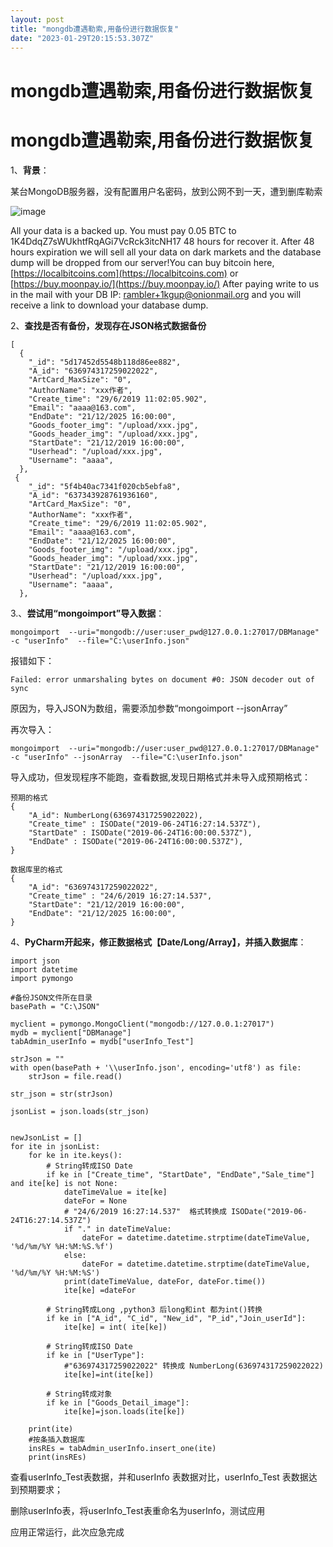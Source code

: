 ```yaml
---
layout: post
title: "mongdb遭遇勒索,用备份进行数据恢复"
date: "2023-01-29T20:15:53.307Z"
---
```

mongdb遭遇勒索,用备份进行数据恢复
====================

mongdb遭遇勒索,用备份进行数据恢复
====================

1、**背景**：

某台MongoDB服务器，没有配置用户名密码，放到公网不到一天，遭到删库勒索

![image](https://img2023.cnblogs.com/blog/249722/202301/249722-20230129173350302-1196437032.png)

All your data is a backed up. You must pay 0.05 BTC to 1K4DdqZ7sWUkhtfRqAGi7VcRck3itcNH17 48 hours for recover it. After 48 hours expiration we will sell all your data on dark markets and the database dump will be dropped from our server!You can buy bitcoin here, [https://localbitcoins.com](https://localbitcoins.com) or [https://buy.moonpay.io/](https://buy.moonpay.io/) After paying write to us in the mail with your DB IP: rambler+1kgup@onionmail.org and you will receive a link to download your database dump.

2、**查找是否有备份，发现存在JSON格式数据备份**

    [
      {
        "_id": "5d17452d5548b118d86ee882",
        "A_id": "636974317259022022",
        "ArtCard_MaxSize": "0",
        "AuthorName": "xxx作者",
        "Create_time": "29/6/2019 11:02:05.902",
        "Email": "aaaa@163.com",
        "EndDate": "21/12/2025 16:00:00",
        "Goods_footer_img": "/upload/xxx.jpg",
        "Goods_header_img": "/upload/xxx.jpg",
        "StartDate": "21/12/2019 16:00:00",
        "Userhead": "/upload/xxx.jpg",
        "Username": "aaaa",
      },
     {
        "_id": "5f4b40ac7341f020cb5ebfa8",
        "A_id": "637343928761936160",
        "ArtCard_MaxSize": "0",
        "AuthorName": "xxx作者",
        "Create_time": "29/6/2019 11:02:05.902",
        "Email": "aaaa@163.com",
        "EndDate": "21/12/2025 16:00:00",
        "Goods_footer_img": "/upload/xxx.jpg",
        "Goods_header_img": "/upload/xxx.jpg",
        "StartDate": "21/12/2019 16:00:00",
        "Userhead": "/upload/xxx.jpg",
        "Username": "aaaa",
      },
    

3.、**尝试用“mongoimport”导入数据**：

    mongoimport  --uri="mongodb://user:user_pwd@127.0.0.1:27017/DBManage" -c "userInfo"  --file="C:\userInfo.json"
    

报错如下：

    Failed: error unmarshaling bytes on document #0: JSON decoder out of sync
    

原因为，导入JSON为数组，需要添加参数“mongoimport --jsonArray”

再次导入：

    mongoimport  --uri="mongodb://user:user_pwd@127.0.0.1:27017/DBManage" -c "userInfo" --jsonArray  --file="C:\userInfo.json"
    

导入成功，但发现程序不能跑，查看数据,发现日期格式并未导入成预期格式：

    预期的格式
    {
        "A_id": NumberLong(636974317259022022),
        "Create_time" : ISODate("2019-06-24T16:27:14.537Z"),
        "StartDate" : ISODate("2019-06-24T16:00:00.537Z"),
        "EndDate" : ISODate("2019-06-24T16:00:00.537Z"),
    }
    
    数据库里的格式
    {
        "A_id": "636974317259022022",
        "Create_time" : "24/6/2019 16:27:14.537",
        "StartDate": "21/12/2019 16:00:00",
        "EndDate": "21/12/2025 16:00:00",
    }
    

4、**PyCharm开起来，修正数据格式【Date/Long/Array】，并插入数据库**：

    import json
    import datetime
    import pymongo
    
    #备份JSON文件所在目录
    basePath = "C:\JSON"
    
    myclient = pymongo.MongoClient("mongodb://127.0.0.1:27017")
    mydb = myclient["DBManage"]
    tabAdmin_userInfo = mydb["userInfo_Test"]
    
    strJson = ""
    with open(basePath + '\\userInfo.json', encoding='utf8') as file:
        strJson = file.read()
    
    str_json = str(strJson)
    
    jsonList = json.loads(str_json)
    
    
    newJsonList = []
    for ite in jsonList:
        for ke in ite.keys():
            # String转成ISO Date
            if ke in ["Create_time", "StartDate", "EndDate","Sale_time"] and ite[ke] is not None:
                dateTimeValue = ite[ke]
                dateFor = None
                # "24/6/2019 16:27:14.537"  格式转换成 ISODate("2019-06-24T16:27:14.537Z")
                if "." in dateTimeValue:
                    dateFor = datetime.datetime.strptime(dateTimeValue, '%d/%m/%Y %H:%M:%S.%f')
                else:
                    dateFor = datetime.datetime.strptime(dateTimeValue, '%d/%m/%Y %H:%M:%S')
                print(dateTimeValue, dateFor, dateFor.time())
                ite[ke] =dateFor
    
            # String转成Long ,python3 后long和int 都为int()转换
            if ke in ["A_id", "C_id", "New_id", "P_id","Join_userId"]:
                ite[ke] = int( ite[ke])
    
            # String转成ISO Date
            if ke in ["UserType"]:
                #"636974317259022022" 转换成 NumberLong(636974317259022022)
                ite[ke]=int(ite[ke])
    
            # String转成对象
            if ke in ["Goods_Detail_image"]:
                ite[ke]=json.loads(ite[ke])
    
        print(ite)
        #按条插入数据库
        insREs = tabAdmin_userInfo.insert_one(ite)
        print(insREs)
    

查看userInfo\_Test表数据，并和userInfo 表数据对比，userInfo\_Test 表数据达到预期要求；

删除userInfo表，将userInfo\_Test表重命名为userInfo，测试应用

应用正常运行，此次应急完成